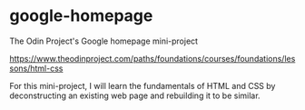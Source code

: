 # google-homepage
The Odin Project's Google homepage mini-project

https://www.theodinproject.com/paths/foundations/courses/foundations/lessons/html-css

For this mini-project, I will learn the fundamentals of HTML and  CSS by deconstructing an existing web page and rebuilding it to be similar.
